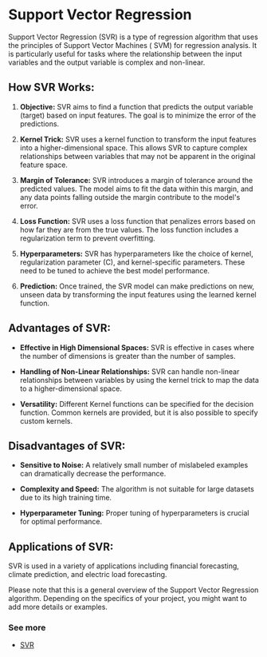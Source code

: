 # Support Vector Regression

Support Vector Regression (SVR) is a type of regression algorithm that uses the principles of Support Vector Machines (
SVM) for regression analysis. It is particularly useful for tasks where the relationship between the input variables and
the output variable is complex and non-linear.

## How SVR Works:

1. **Objective:** SVR aims to find a function that predicts the output variable (target) based on input features. The
   goal is to minimize the error of the predictions.

2. **Kernel Trick:** SVR uses a kernel function to transform the input features into a higher-dimensional space. This
   allows SVR to capture complex relationships between variables that may not be apparent in the original feature space.

3. **Margin of Tolerance:** SVR introduces a margin of tolerance around the predicted values. The model aims to fit the
   data within this margin, and any data points falling outside the margin contribute to the model's error.

4. **Loss Function:** SVR uses a loss function that penalizes errors based on how far they are from the true values. The
   loss function includes a regularization term to prevent overfitting.

5. **Hyperparameters:** SVR has hyperparameters like the choice of kernel, regularization parameter (C), and
   kernel-specific parameters. These need to be tuned to achieve the best model performance.

6. **Prediction:** Once trained, the SVR model can make predictions on new, unseen data by transforming the input
   features using the learned kernel function.

## Advantages of SVR:

- **Effective in High Dimensional Spaces:** SVR is effective in cases where the number of dimensions is greater than the
  number of samples.

- **Handling of Non-Linear Relationships:** SVR can handle non-linear relationships between variables by using the
  kernel trick to map the data to a higher-dimensional space.

- **Versatility:** Different Kernel functions can be specified for the decision function. Common kernels are provided,
  but it is also possible to specify custom kernels.

## Disadvantages of SVR:

- **Sensitive to Noise:** A relatively small number of mislabeled examples can dramatically decrease the performance.

- **Complexity and Speed:** The algorithm is not suitable for large datasets due to its high training time.

- **Hyperparameter Tuning:** Proper tuning of hyperparameters is crucial for optimal performance.

## Applications of SVR:

SVR is used in a variety of applications including financial forecasting, climate prediction, and electric load
forecasting.

Please note that this is a general overview of the Support Vector Regression algorithm. Depending on the specifics of
your project, you might want to add more details or examples.

### See more

- [SVR](https://scikit-learn.org/stable/modules/generated/sklearn.svm.SVR.html)